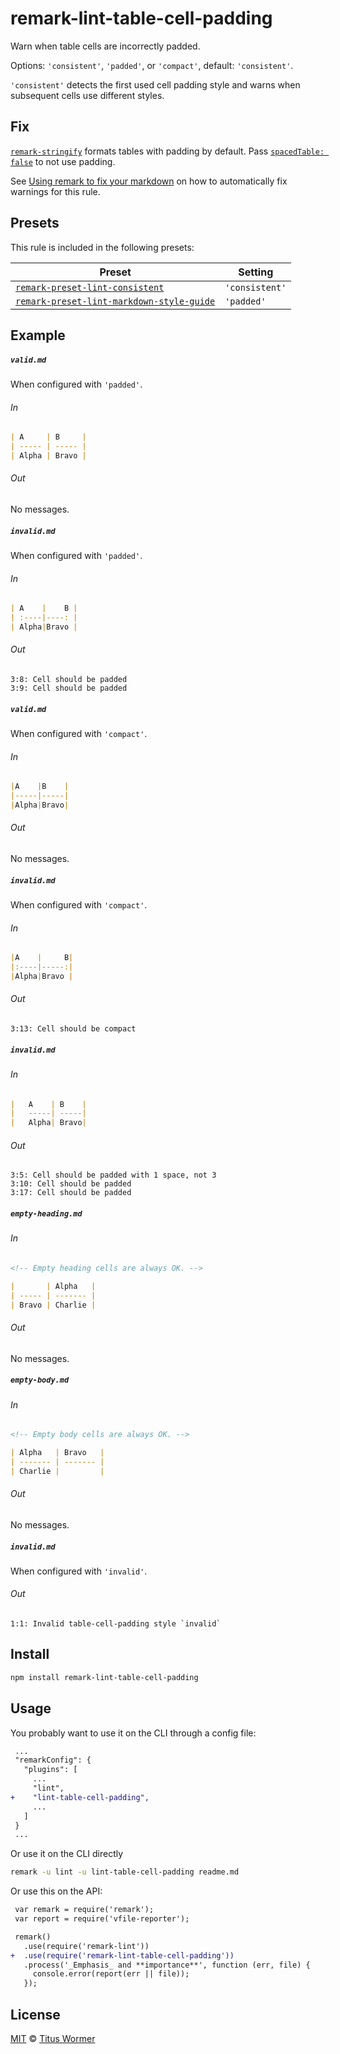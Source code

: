 <!--This file is generated-->

# remark-lint-table-cell-padding

Warn when table cells are incorrectly padded.

Options: `'consistent'`, `'padded'`, or `'compact'`, default: `'consistent'`.

`'consistent'` detects the first used cell padding style and warns when
subsequent cells use different styles.

## Fix

[`remark-stringify`](https://github.com/wooorm/remark/tree/master/packages/remark-stringify)
formats tables with padding by default. Pass
[`spacedTable: false`](https://github.com/wooorm/remark/tree/master/packages/remark-stringify#optionsspacedtable)
to not use padding.

See [Using remark to fix your markdown](https://github.com/wooorm/remark-lint/tree/formatting#using-remark-to-fix-your-markdown)
on how to automatically fix warnings for this rule.

## Presets

This rule is included in the following presets:

| Preset | Setting |
| ------ | ------- |
| [`remark-preset-lint-consistent`](https://github.com/wooorm/remark-lint/tree/master/packages/remark-preset-lint-consistent) | `'consistent'` |
| [`remark-preset-lint-markdown-style-guide`](https://github.com/wooorm/remark-lint/tree/master/packages/remark-preset-lint-markdown-style-guide) | `'padded'` |

## Example

##### `valid.md`

When configured with `'padded'`.

###### In

```markdown
| A     | B     |
| ----- | ----- |
| Alpha | Bravo |
```

###### Out

No messages.

##### `invalid.md`

When configured with `'padded'`.

###### In

```markdown
| A    |    B |
| :----|----: |
| Alpha|Bravo |
```

###### Out

```text
3:8: Cell should be padded
3:9: Cell should be padded
```

##### `valid.md`

When configured with `'compact'`.

###### In

```markdown
|A    |B    |
|-----|-----|
|Alpha|Bravo|
```

###### Out

No messages.

##### `invalid.md`

When configured with `'compact'`.

###### In

```markdown
|A    |     B|
|:----|-----:|
|Alpha|Bravo |
```

###### Out

```text
3:13: Cell should be compact
```

##### `invalid.md`

###### In

```markdown
|   A    | B    |
|   -----| -----|
|   Alpha| Bravo|
```

###### Out

```text
3:5: Cell should be padded with 1 space, not 3
3:10: Cell should be padded
3:17: Cell should be padded
```

##### `empty-heading.md`

###### In

```markdown
<!-- Empty heading cells are always OK. -->

|       | Alpha   |
| ----- | ------- |
| Bravo | Charlie |
```

###### Out

No messages.

##### `empty-body.md`

###### In

```markdown
<!-- Empty body cells are always OK. -->

| Alpha   | Bravo   |
| ------- | ------- |
| Charlie |         |
```

###### Out

No messages.

##### `invalid.md`

When configured with `'invalid'`.

###### Out

```text
1:1: Invalid table-cell-padding style `invalid`
```

## Install

```sh
npm install remark-lint-table-cell-padding
```

## Usage

You probably want to use it on the CLI through a config file:

```diff
 ...
 "remarkConfig": {
   "plugins": [
     ...
     "lint",
+    "lint-table-cell-padding",
     ...
   ]
 }
 ...
```

Or use it on the CLI directly

```sh
remark -u lint -u lint-table-cell-padding readme.md
```

Or use this on the API:

```diff
 var remark = require('remark');
 var report = require('vfile-reporter');

 remark()
   .use(require('remark-lint'))
+  .use(require('remark-lint-table-cell-padding'))
   .process('_Emphasis_ and **importance**', function (err, file) {
     console.error(report(err || file));
   });
```

## License

[MIT](https://github.com/wooorm/remark-lint/blob/master/LICENSE) © [Titus Wormer](http://wooorm.com)
